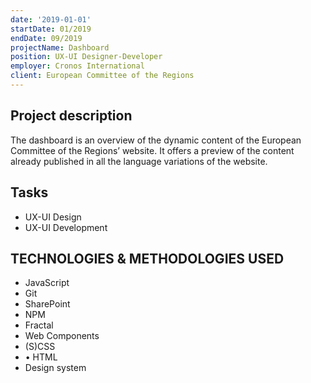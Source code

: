 ```yaml
---
date: '2019-01-01'
startDate: 01/2019
endDate: 09/2019
projectName: Dashboard
position: UX-UI Designer-Developer
employer: Cronos International
client: European Committee of the Regions
---
```


## Project description

The dashboard is an overview of the dynamic content of the European Committee of the Regions’ website. It offers a preview of the content already published in all the language variations of the website.

## Tasks

- UX-UI Design
- UX-UI Development

## TECHNOLOGIES & METHODOLOGIES USED 

-  JavaScript
-  Git
-  SharePoint
-  NPM
-  Fractal
-  Web Components
-  (S)CSS
-  • HTML
-  Design system
